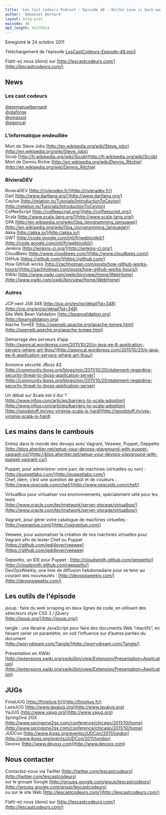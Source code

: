 ```yaml
---
title: 'Les Cast Codeurs Podcast - Episode 48 - Doctor Love is back wazzaaaaaaaa'
author: 'Emmanuel Bernard'
layout: blog-post
episode: 48
mp3_length: 45270924
---
```

Enregistré le 24 octobre 2011

Téléchargement de l'épisode [LesCastCodeurs-Episode–48.mp3](http://traffic.libsyn.com/lescastcodeurs/LesCastCodeurs-Episode-48.mp3)

Flattr-ez nous (dons) sur [http://lescastcodeurs.com/](http://lescastcodeurs.com/)

## News
### Les cast codeurs
[@emmanuelbernard](http://twitter.com/emmanuelbernard)  
[@glaforge](http://twitter.com/glaforge)  
[@vmassol](http://twitter.com/vmassol)  
[@agoncal](http://twitter.com/agoncal)

### L’informatique endeuillée
Mort de Steve Jobs [http://en.wikipedia.org/wiki/Steve_jobs](http://en.wikipedia.org/wiki/Steve_jobs)  
Sicob [http://fr.wikipedia.org/wiki/Sicob](http://fr.wikipedia.org/wiki/Sicob)  
Mort de Dennis Richie [http://en.wikipedia.org/wiki/Dennis_Ritchie](http://en.wikipedia.org/wiki/Dennis_Ritchie)

### RivieraDEV
RivieraDEV [http://rivieradev.fr/](http://rivieradev.fr/)  
Dart [http://www.dartlang.org/](http://www.dartlang.org/)  
Ceylon [http://relation.to/Tutorials/IntroductionToCeylon](http://relation.to/Tutorials/IntroductionToCeylon)  
CoffeeScript [http://coffeescript.org/](http://coffeescript.org/)  
Scala [http://www.scala-lang.org/](http://www.scala-lang.org/)  
OPA [http://en.wikipedia.org/wiki/Opa_(programming_language)](http://en.wikipedia.org/wiki/Opa_\(programming_language\))  
Akka [http://akka.io/](http://akka.io/)  
GWT [http://code.google.com/intl/fr/webtoolkit/](http://code.google.com/intl/fr/webtoolkit/)  
Jenkins [http://jenkins-ci.org/](http://jenkins-ci.org/)  
CloudBees [http://www.cloudbees.com/](http://www.cloudbees.com/)  
GitHub [https://github.com/](https://github.com/)  
How GitHub works [http://zachholman.com/posts/how-github-works-hours/](http://zachholman.com/posts/how-github-works-hours/)  
XWiki [http://www.xwiki.com/xwiki/bin/view/Home/WebHome](http://www.xwiki.com/xwiki/bin/view/Home/WebHome)

### Autres
JCP.next JSR 348 [http://jcp.org/en/jsr/detail?id=348](http://jcp.org/en/jsr/detail?id=348)  
Site Web Bean Validation [http://beanvalidation.org](http://beanvalidation.org)  
Alache TomEE [http://openejb.apache.org/apache-tomee.html](http://openejb.apache.org/apache-tomee.html)  

Démarrage des serveurs d’app  
[http://agoncal.wordpress.com/2011/10/20/o-java-ee-6-application-servers-where-art-thou/](http://agoncal.wordpress.com/2011/10/20/o-java-ee-6-application-servers-where-art-thou/)

Annonce sécurité JBoss AS  
[http://community.jboss.org/blogs/mjc/2011/10/20/statement-regarding-security-threat-to-jboss-application-server](http://community.jboss.org/blogs/mjc/2011/10/20/statement-regarding-security-threat-to-jboss-application-server)  

Un débat sur Scala est-il dur ?  
[http://www.infoq.com/articles/barriers-to-scala-adoption](http://www.infoq.com/articles/barriers-to-scala-adoption)  
[http://goodstuff.im/yes-virginia-scala-is-hard](http://goodstuff.im/yes-virginia-scala-is-hard)

## Les mains dans le cambouis
Entrez dans le monde des devops avec Vagrant, Veewee, Puppet, Geppetto  
[http://blog.aheritier.net/setup-your-devops-playground-with-puppet-vagrant-co/](http://blog.aheritier.net/setup-your-devops-playground-with-puppet-vagrant-co/)

Puppet, pour administrer votre parc de machines (virtuelles ou non) : [http://puppetlabs.com/](http://puppetlabs.com/)  
Chef, idem, c’est une question de goût et de couleurs : [http://www.opscode.com/chef/](http://www.opscode.com/chef/)  

VirtualBox pour virtualiser vos environnements, spécialement utile pour les tests  
[http://www.oracle.com/technetwork/server-storage/virtualbox/](http://www.oracle.com/technetwork/server-storage/virtualbox/)

Vagrant, pour gérer votre catalogue de machines virtuelles : [http://vagrantup.com/](http://vagrantup.com/)  

Veewee, pour automatiser la création de vos machines virtuelles pour Vagrant afin de tester Chef ou Puppet  
[https://github.com/jedi4ever/veewee](https://github.com/jedi4ever/veewee)

Geppetto, un IDE pour Puppet : [http://cloudsmith.github.com/geppetto/](http://cloudsmith.github.com/geppetto/)  
DevOpsWeekly, une liste de diffusion hebdomadaire pour se tenir au courant des nouveautés : [http://devopsweekly.com/](http://devopsweekly.com/)

## Les outils de l'épisode
jsoup : faire du web scraping en deux lignes de code, en utilisant des sélecteurs style CSS 3 / jQuery  
[http://jsoup.org/](http://jsoup.org/)

tangle : une librairie JavaScript pour faire des documents Web “réactifs”, en faisant varier un paramètre, 
on voit l’influence sur d’autres parties du document  
[http://worrydream.com/Tangle/](http://worrydream.com/Tangle/)

Présentation en XWiki [http://extensions.xwiki.org/xwiki/bin/view/Extension/Presentation+Application](http://extensions.xwiki.org/xwiki/bin/view/Extension/Presentation+Application)

## JUGs
FinistJUG [http://finistjug.fr/](http://finistjug.fr/)  
LavaJUG [http://www.lavajug.org](http://www.lavajug.org)  
YaJUG [http://www.yajug.org](http://www.yajug.org)  
SpringOne 2GX [http://www.springone2gx.com/conference/chicago/2011/10/home](http://www.springone2gx.com/conference/chicago/2011/10/home)  
JUDCon [http://www.jboss.org/events/JUDCon/2011/london](http://www.jboss.org/events/JUDCon/2011/london)  
Devoxx [http://www.devoxx.com](http://www.devoxx.com)

## Nous contacter
Contactez-nous via Twitter [http://twitter.com/lescastcodeurs](http://twitter.com/lescastcodeurs)  
sur le groupe Google [http://groups.google.com/group/lescastcodeurs](http://groups.google.com/group/lescastcodeurs)  
ou sur le site Web [http://lescastcodeurs.com/](http://lescastcodeurs.com/)

Flattr-ez nous (dons) sur [http://lescastcodeurs.com/](http://lescastcodeurs.com/)
